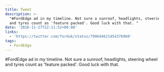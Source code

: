 ```yaml
---
title: Tweet
description: >-
  "#FordEdge ad in my timeline. Not sure a sunroof, headlights, steering wheel
  and tyres count as 'feature packed'. Good luck with that. "
date: '2016-11-27T22:11:52+00:00'
links:
  - 'https://twitter.com/forduk/status/799644621454376960'
tags:
  - FordEdge
---
```

#FordEdge ad in my timeline. Not sure a sunroof, headlights, steering wheel and tyres count as 'feature packed'. Good luck with that. 

